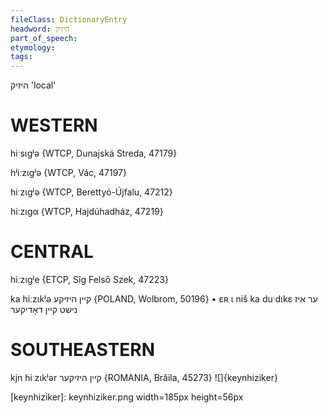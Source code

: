 ```yaml
---
fileClass: DictionaryEntry
headword: היזיק
part_of_speech: 
etymology: 
tags: 
---
```

היזיק 
'local'

WESTERN
========

hiˑsɩgʲə {WTCP, Dunajská Streda, 47179}

hʲiːzɩgʲə {WTCP, Vác, 47197}

hiˑzɩgʲə {WTCP, Berettyó-Újfalu, 47212}

hiːzɩgα {WTCP, Hajdúhadház, 47219}

CENTRAL
========

hiːzɩgʲe {ETCP, Sîg Felső Szek, 47223}

ka hiːzɩkʲə קיין היזיקע {POLAND, Wolbrom, 50196}
	•	ɛʀ ɩ niš ka duˑdɩkɛ ער איז נישט קיין דאָדיקער

SOUTHEASTERN
==============

kjn hiˑzɩkʲər קיין היזיקער {ROMANIA, Brăila, 45273}
![]{keynhiziker}


[keynhiziker]: keynhiziker.png width=185px height=56px
